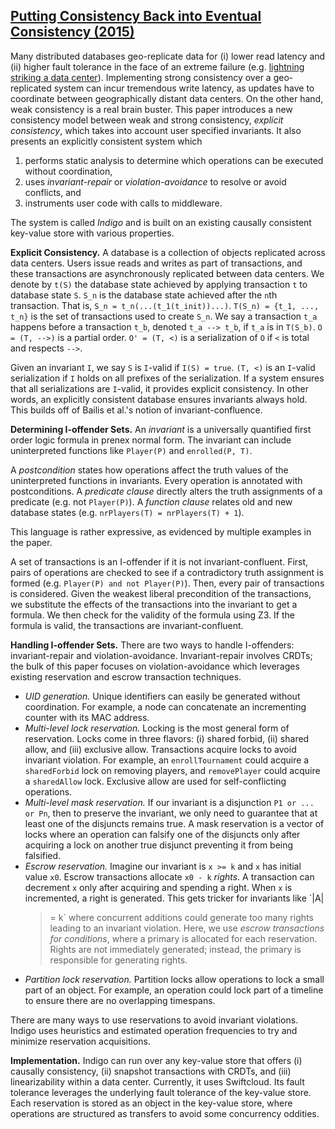 ## [Putting Consistency Back into Eventual Consistency (2015)](https://scholar.google.com/scholar?cluster=12926058981780664697&hl=en&as_sdt=0,5)
Many distributed databases geo-replicate data for (i) lower read latency and
(ii) higher fault tolerance in the face of an extreme failure (e.g. [lightning
striking a data
center](https://status.cloud.google.com/incident/compute/15056)). Implementing
strong consistency over a geo-replicated system can incur tremendous write
latency, as updates have to coordinate between geographically distant data
centers. On the other hand, weak consistency is a real brain buster. This paper
introduces a new consistency model between weak and strong consistency,
*explicit consistency*, which takes into account user specified invariants. It
also presents an explicitly consistent system which

1. performs static analysis to determine which operations can be executed
   without coordination,
2. uses *invariant-repair* or *violation-avoidance* to resolve or avoid
   conflicts, and
3. instruments user code with calls to middleware.

The system is called *Indigo* and is built on an existing causally consistent
key-value store with various properties.

**Explicit Consistency.**
A database is a collection of objects replicated across data centers. Users
issue reads and writes as part of transactions, and these transactions are
asynchronously replicated between data centers. We denote by `t(S)` the
database state achieved by applying transaction `t` to database state `S`.
`S_n` is the database state achieved after the `n`th transaction. That is, `S_n
= t_n(...(t_1(t_init))...)`. `T(S_n) = {t_1, ..., t_n}` is the set of
transactions used to create `S_n`. We say a transaction `t_a` happens before a
transaction `t_b`, denoted `t_a --> t_b`, if `t_a` is in `T(S_b)`. `O = (T,
-->)` is a partial order. `O' = (T, <)` is a serialization of `O` if `<` is
total and respects `-->`.

Given an invariant `I`, we say `S` is `I`-valid if `I(S) = true`. `(T, <)` is
an `I`-valid serialization if `I` holds on all prefixes of the serialization.
If a system ensures that all serializations are `I`-valid, it provides explicit
consistency. In other words, an explicitly consistent database ensures
invariants always hold. This builds off of Bailis et al.'s notion of
invariant-confluence.

**Determining I-offender Sets.**
An *invariant* is a universally quantified first order logic formula in prenex
normal form. The invariant can include uninterpreted functions like `Player(P)`
and `enrolled(P, T)`.

A *postcondition* states how operations affect the truth values of the
uninterpreted functions in invariants. Every operation is annotated with
postconditions. A *predicate clause* directly alters the truth assignments of a
predicate (e.g. not `Player(P)`). A *function clause* relates old and new
database states (e.g. `nrPlayers(T) = nrPlayers(T) + 1`).

This language is rather expressive, as evidenced by multiple examples in the
paper.

A set of transactions is an I-offender if it is not invariant-confluent. First,
pairs of operations are checked to see if a contradictory truth assignment is
formed (e.g. `Player(P) and not Player(P)`). Then, every pair of transactions
is considered. Given the weakest liberal precondition of the transactions, we
substitute the effects of the transactions into the invariant to get a formula.
We then check for the validity of the formula using Z3. If the formula is
valid, the transactions are invariant-confluent.

**Handling I-offender Sets.**
There are two ways to handle I-offenders: invariant-repair and
violation-avoidance. Invariant-repair involves CRDTs; the bulk of this paper
focuses on violation-avoidance which leverages existing reservation and escrow
transaction techniques.

- *UID generation.* Unique identifiers can easily be generated without
  coordination. For example, a node can concatenate an incrementing counter
  with its MAC address.
- *Multi-level lock reservation.* Locking is the most general form of
  reservation. Locks come in three flavors: (i) shared forbid, (ii) shared
  allow, and (iii) exclusive allow. Transactions acquire locks to avoid
  invariant violation. For example, an `enrollTournament` could acquire a
  `sharedForbid` lock on removing players, and `removePlayer` could acquire a
  `sharedAllow` lock. Exclusive allow are used for self-conflicting operations.
- *Multi-level mask reservation.* If our invariant is a disjunction `P1 or ...
  or Pn`, then to preserve the invariant, we only need to guarantee that at
  least one of the disjuncts remains true. A mask reservation is a vector of
  locks where an operation can falsify one of the disjuncts only after
  acquiring a lock on another true disjunct preventing it from being
  falsified.
- *Escrow reservation.* Imagine our invariant is `x >= k` and `x` has initial
  value `x0`. Escrow transactions allocate `x0 - k` *rights*. A transaction can
  decrement `x` only after acquiring and spending a right. When `x` is
  incremented, a right is generated. This gets tricker for invariants like `|A|
  >= k` where concurrent additions could generate too many rights leading to an
  invariant violation. Here, we use *escrow transactions for conditions*, where
  a primary is allocated for each reservation. Rights are not immediately
  generated; instead, the primary is responsible for generating rights.
- *Partition lock reservation.* Partition locks allow operations to lock a
  small part of an object. For example, an operation could lock part of a
  timeline to ensure there are no overlapping timespans.

There are many ways to use reservations to avoid invariant violations. Indigo
uses heuristics and estimated operation frequencies to try and minimize
reservation acquisitions.

**Implementation.**
Indigo can run over any key-value store that offers (i) causally consistency,
(ii) snapshot transactions with CRDTs, and (iii) linearizability within a data
center. Currently, it uses Swiftcloud. Its fault tolerance leverages the
underlying fault tolerance of the key-value store. Each reservation is stored
as an object in the key-value store, where operations are structured as
transfers to avoid some concurrency oddities.

